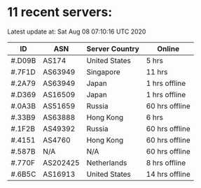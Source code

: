 # 11 recent servers:

Latest update at: Sat Aug 08 07:10:16 UTC 2020

| ID | ASN | Server Country | Online |
| -- | --- | -------------- | ------ |
| #.D09B | AS174 | United States | 5 hrs |
| #.7F1D | AS63949 | Singapore | 11 hrs |
| #.2A79 | AS63949 | Japan | 1 hrs offline |
| #.D369 | AS16509 | Japan | 1 hrs offline |
| #.0A3B | AS51659 | Russia | 60 hrs offline |
| #.33B9 | AS63888 | Hong Kong | 6 hrs |
| #.1F2B | AS49392 | Russia | 60 hrs offline |
| #.4151 | AS4760 | Hong Kong | 60 hrs offline |
| #.587B | N/A | N/A | 60 hrs offline |
| #.770F | AS202425 | Netherlands | 8 hrs offline |
| #.6B5C | AS16913 | United States | 14 hrs offline |

